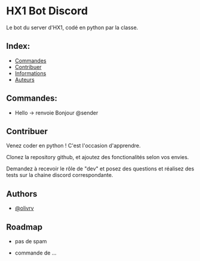 
# HX1 Bot Discord

Le bot du server d'HX1, codé en python par la classe.

## Index:
- [Commandes](https://github.com/Olivrv/HX1-Bot#commandes)
- [Contribuer](https://github.com/Olivrv/HX1-Bot#contribuer)
- [Informations](https://github.com/Olivrv/HX1-Bot#informations)
- [Auteurs](https://github.com/Olivrv/HX1-Bot#auteurs)
## Commandes:
- Hello -> renvoie Bonjour @sender



## Contribuer

Venez coder en python ! C'est l'occasion d'apprendre.

Clonez la repository github, et ajoutez des fonctionalités selon vos envies. 

Demandez à recevoir le rôle de "dev" et posez des questions et réalisez des tests sur la chaine discord correspondante.


## Authors

- [@olivrv](https://www.github.com/olivrv)


## Roadmap

- pas de spam

- commande de ...
